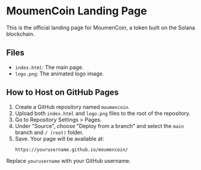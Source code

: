 
# MoumenCoin Landing Page

This is the official landing page for MoumenCoin, a token built on the Solana blockchain.

## Files

- `index.html`: The main page.
- `logo.png`: The animated logo image.

## How to Host on GitHub Pages

1. Create a GitHub repository named `moumencoin`.
2. Upload both `index.html` and `logo.png` files to the root of the repository.
3. Go to Repository Settings > Pages.
4. Under "Source", choose "Deploy from a branch" and select the `main` branch and `/ (root)` folder.
5. Save. Your page will be available at:
   ```
   https://yourusername.github.io/moumencoin/
   ```

Replace `yourusername` with your GitHub username.
